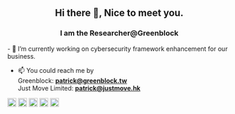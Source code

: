 <h2 align="center">Hi there 👋, Nice to meet you.</h2>
<h3 align="center">I am the Researcher@Greenblock</h3>
- 🔭 I’m currently working on cybersecurity framework enhancement for our business.

- 📫 You could reach me by<br>
  Greenblock: **patrick@greenblock.tw**<br>
  Just Move Limited: **patrick@justmove.hk**<br>

<p align="left"><img src="https://konpa.github.io/devicon/devicon.git/icons/amazonwebservices/amazonwebservices-original-wordmark.svg" alt="aws" width="20" height="20"/> <img src="https://konpa.github.io/devicon/devicon.git/icons/docker/docker-original-wordmark.svg" alt="docker" width="20" height="20"/> <img src="https://konpa.github.io/devicon/devicon.git/icons/javascript/javascript-original.svg" alt="javascript" width="20" height="20"/> <img src="https://konpa.github.io/devicon/devicon.git/icons/python/python-original-wordmark.svg" alt="python" width="20" height="20"/> <img src="https://konpa.github.io/devicon/devicon.git/icons/linux/linux-original.svg" alt="linux" width="20" height="20"/></p>
